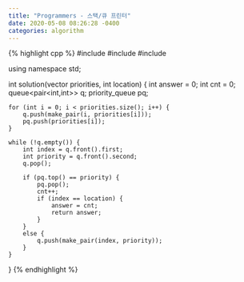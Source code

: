 ```yaml
---
title: "Programmers - 스택/큐 프린터"
date: 2020-05-08 08:26:28 -0400
categories: algorithm
---
```



{% highlight cpp %}
#include <string>
#include <vector>
#include <queue>

using namespace std;

int solution(vector<int> priorities, int location) {
    int answer = 0;
    int cnt = 0;
    queue<pair<int,int>> q;
    priority_queue<int> pq;
    
    for (int i = 0; i < priorities.size(); i++) {
        q.push(make_pair(i, priorities[i]));
        pq.push(priorities[i]);
    }
    
    while (!q.empty()) {
        int index = q.front().first;
        int priority = q.front().second;
        q.pop();
        
        if (pq.top() == priority) {
            pq.pop();
            cnt++;
            if (index == location) {
                answer = cnt;
                return answer;
            }
        }
        else {
            q.push(make_pair(index, priority));
        }
    }
}
{% endhighlight %}
